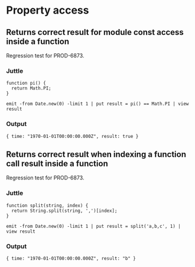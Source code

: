 Property access
===============

Returns correct result for module const access inside a function
----------------------------------------------------------------

Regression test for PROD-6873.

### Juttle

    function pi() {
      return Math.PI;
    }

    emit -from Date.new(0) -limit 1 | put result = pi() == Math.PI | view result

### Output

    { time: "1970-01-01T00:00:00.000Z", result: true }

Returns correct result when indexing a function call result inside a function
-----------------------------------------------------------------------------

Regression test for PROD-6873.

### Juttle

    function split(string, index) {
      return String.split(string, ',')[index];
    }

    emit -from Date.new(0) -limit 1 | put result = split('a,b,c', 1) | view result

### Output

    { time: "1970-01-01T00:00:00.000Z", result: "b" }
